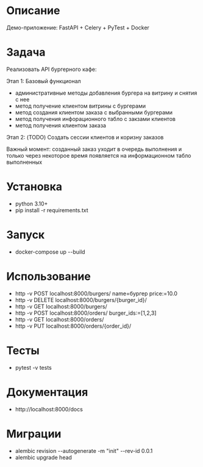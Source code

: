 # Описание

Демо-приложение: FastAPI + Celery + PyTest + Docker

# Задача

Реализовать API бургерного кафе:

Этап 1: Базовый функционал
 - административные методы добавления бургера на витрину и снятия с нее
 - метод получение клиентом витрины с бургерами
 - метод создания клиентом заказа с выбранными бургерами
 - метод получения инфорационного табло с закзами клиентов
 - метод получения клиентом заказа

Этап 2: (TODO)
Создать сессии клиентов и коризну заказов

Важный момент: созданный заказ уходит в очередь выполнения и только через некоторое время появляется на информационном табло выполненных

# Установка

- python 3.10+
- pip install -r requirements.txt

# Запуск

- docker-compose up --build

# Использование

- http -v POST localhost:8000/burgers/ name=бургер price:=10.0
- http -v DELETE localhost:8000/burgers/{burger_id}/
- http -v GET localhost:8000/burgers/
- http -v POST localhost:8000/orders/ burger_ids:=[1,2,3]
- http -v GET localhost:8000/orders/
- http -v PUT localhost:8000/orders/{order_id}/

# Тесты

- pytest -v tests

# Документация

- http://localhost:8000/docs

# Миграции

- alembic revision --autogenerate -m "init" --rev-id 0.0.1
- alembic upgrade head
